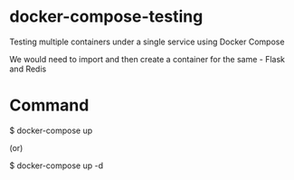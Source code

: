 # docker-compose-testing
Testing multiple containers under a single service using Docker Compose

We would need to import and then create a container for the same - Flask and Redis

# Command
$ docker-compose up

(or)

$ docker-compose up -d
